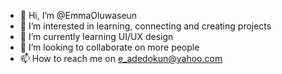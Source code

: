 - 👋 Hi, I’m @EmmaOluwaseun
- 👀 I’m interested in learning, connecting and creating projects 
- 🌱 I’m currently learning UI/UX design 
- 💞️ I’m looking to collaborate on more people 
- 📫 How to reach me on e_adedokun@yahoo.com

<!---
EmmaOluwaseun/EmmaOluwaseun is a ✨ special ✨ repository because its `README.md` (this file) appears on your GitHub profile.
You can click the Preview link to take a look at your changes.
--->

